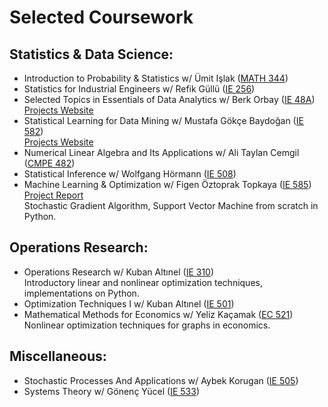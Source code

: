 # Selected Coursework

## Statistics & Data Science:
*	Introduction to Probability & Statistics w/ Ümit Işlak ([MATH 344](/Syllabus/MATH344.pdf))
*	Statistics for Industrial Engineers w/ Refik Güllü ([IE 256](/Syllabus/IE256.pdf))
*	Selected Topics in Essentials of Data Analytics w/ Berk Orbay ([IE 48A](/Syllabus/IE48A.pdf)) \
[Projects Website](https://pjournal.github.io/boun01-ilaydacelenk/)
* Statistical Learning for Data Mining w/ Mustafa Gökçe Baydoğan ([IE 582](/Syllabus/IE582.pdf)) \
[Projects Website](https://bu-ie-582.github.io/fall20-ilaydacelenk/)
* Numerical Linear Algebra and Its Applications w/ Ali Taylan Cemgil ([CMPE 482](/Syllabus/CMPE482.pdf))
* Statistical Inference w/ Wolfgang Hörmann ([IE 508](/Syllabus/IE508.pdf))
* Machine Learning & Optimization w/ Figen Öztoprak Topkaya ([IE 585](/Syllabus/IE585.pdf)) \
[Project Report](/ProjectswoJournal/585Report.pdf) \
Stochastic Gradient Algorithm, Support Vector Machine from scratch in Python.

## Operations Research:
* Operations Research w/ Kuban Altınel ([IE 310](/Syllabus/IE310.pdf)) \
Introductory linear and nonlinear optimization techniques, implementations on Python.
* Optimization Techniques I w/ Kuban Altınel ([IE 501](/Syllabus/IE501.pdf))
* Mathematical Methods for Economics w/ Yeliz Kaçamak ([EC 521](/Syllabus/EC521.pdf)) \
Nonlinear optimization techniques for graphs in economics.

## Miscellaneous:
*	Stochastic Processes And Applications w/ Aybek Korugan ([IE 505](/Syllabus/IE505.pdf))
* Systems Theory w/ Gönenç Yücel ([IE 533](/Syllabus/IE533.pdf))

